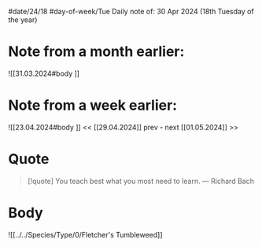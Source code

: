 
#date/24/18
#day-of-week/Tue
Daily note of: 30 Apr 2024 (18th Tuesday of the year)

# Note from a month earlier:
![[31.03.2024#body ]]

# Note from a week earlier:
![[23.04.2024#body ]]
 << [[29.04.2024]] prev - next [[01.05.2024]] >>
# Quote

> [!quote] You teach best what you most need to learn.
> — Richard Bach
# Body
![[../../Species/Type/0/Fletcher's Tumbleweed]]

